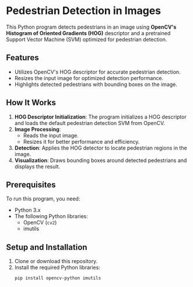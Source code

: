# Pedestrian Detection in Images

This Python program detects pedestrians in an image using **OpenCV's Histogram of Oriented Gradients (HOG)** descriptor and a pretrained Support Vector Machine (SVM) optimized for pedestrian detection.

## Features
- Utilizes OpenCV's HOG descriptor for accurate pedestrian detection.
- Resizes the input image for optimized detection performance.
- Highlights detected pedestrians with bounding boxes on the image.

## How It Works
1. **HOG Descriptor Initialization**: The program initializes a HOG descriptor and loads the default pedestrian detection SVM from OpenCV.
2. **Image Processing**: 
   - Reads the input image.
   - Resizes it for better performance and efficiency.
3. **Detection**: Applies the HOG detector to locate pedestrian regions in the image.
4. **Visualization**: Draws bounding boxes around detected pedestrians and displays the result.

## Prerequisites
To run this program, you need:
- Python 3.x
- The following Python libraries:
  - OpenCV (`cv2`)
  - imutils

## Setup and Installation
1. Clone or download this repository.
2. Install the required Python libraries:
   ```bash
   pip install opencv-python imutils
